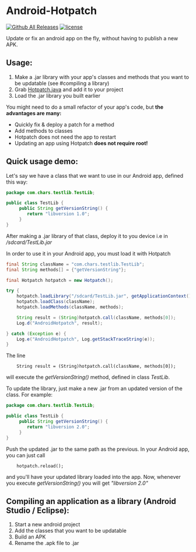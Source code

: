 # Android-Hotpatch
[![Github All Releases](https://img.shields.io/github/downloads/charslab/Android-Hotpatch/total.svg)](https://github.com/charslab/Android-Hotpatch/releases)
[![license](https://img.shields.io/github/license/mashape/apistatus.svg)](https://github.com/charslab/Android-Hotpatch/blob/master/LICENSE)

Update or fix an android app on the fly, without having to publish a new APK.


## Usage: 

1. Make a .jar library with your app's classes and methods that you want to be updatable (see #compiling a library)
2. Grab [Hotpatch.java](https://github.com/charslab/Android-Hotpatch/blob/master/app/src/main/java/com/chars/android_hotpatch/Hotpatch.java) and add it to your project
3. Load the .jar library you built earlier 

You might need to do a small refactor of your app's code, but **the advantages are many:**

- Quickly fix & deploy a patch for a method
- Add methods to classes
- Hotpatch does not need the app to restart
- Updating an app using Hotpatch **does not require root!**


## Quick usage demo:

Let's say we have a class that we want to use in our Android app, defined this way:

```JAVA
package com.chars.testlib.TestLib;

public class TestLib {
     public String getVersionString() {
        return "libversion 1.0";
     }
}
```

After making a .jar library of that class, deploy it to you device i.e in */sdcard/TestLib.jar*

In order to use it in your Android app, you must load it with Hotpatch

```JAVA
final String className = "com.chars.testlib.TestLib";
final String methods[] = {"getVersionString"};

final Hotpatch hotpatch = new Hotpatch();

try {
    hotpatch.loadLibrary("/sdcard/TestLib.jar", getApplicationContext());
    hotpatch.loadClass(className);
    hotpatch.loadMethods(className, methods);

    String result = (String)hotpatch.call(className, methods[0]);
    Log.d("AndroidHotpatch", result);

} catch (Exception e) {
    Log.e("AndroidHotpatch", Log.getStackTraceString(e));
}
```

The line
        
        String result = (String)hotpatch.call(className, methods[0]);
        
will execute the *getVersionString()* method, defined in class *TestLib*.

To update the library, just make a new .jar from an updated version of the class. For example:

```JAVA
package com.chars.testlib.TestLib;

public class TestLib {
     public String getVersionString() {
        return "libversion 2.0";
     }
}
```
Push the updated .jar to the same path as the previous. In your Android app, you can just call

        hotpatch.reload();
        
and you'll have your updated library loaded into the app. Now, whenever you execute *getVersionString()* you will get *"libversion 2.0"*

## Compiling an application as a library (Android Studio / Eclipse):

1. Start a new android project
2. Add the classes that you want to be updatable
3. Build an APK
4. Rename the .apk file to .jar

